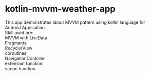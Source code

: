 # kotlin-mvvm-weather-app
This app demonstrates about MVVM pattern using kotlin language for Android Application.
<br>Skill used are:  <br>MVVM with LiveData <br>Fragments<br> RecyclerView<br> coroutines<br> NavigationContoller<br> extension function<br> scope function.

